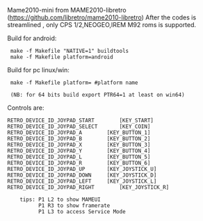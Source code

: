 Mame2010-mini from MAME2010-libretro (https://github.com/libretro/mame2010-libretro)
After the codes is streamlined , only CPS 1/2,NEOGEO,IREM M92 roms is supported.

Build for android:

     make -f Makefile "NATIVE=1" buildtools
     make -f Makefile platform=android
     
Build for pc linux/win:

     make -f Makefile platform= #platform name
  
     (NB: for 64 bits build export PTR64=1 at least on win64)


Controls are: 

	RETRO_DEVICE_ID_JOYPAD_START		[KEY_START]
	RETRO_DEVICE_ID_JOYPAD_SELECT		[KEY_COIN]
	RETRO_DEVICE_ID_JOYPAD_A		[KEY_BUTTON_1]
	RETRO_DEVICE_ID_JOYPAD_B		[KEY_BUTTON_2]
	RETRO_DEVICE_ID_JOYPAD_X		[KEY_BUTTON_3]
	RETRO_DEVICE_ID_JOYPAD_Y		[KEY_BUTTON_4]
	RETRO_DEVICE_ID_JOYPAD_L 		[KEY_BUTTON_5]
	RETRO_DEVICE_ID_JOYPAD_R		[KEY_BUTTON_6]
	RETRO_DEVICE_ID_JOYPAD_UP		[KEY_JOYSTICK_U]
	RETRO_DEVICE_ID_JOYPAD_DOWN		[KEY_JOYSTICK_D]
	RETRO_DEVICE_ID_JOYPAD_LEFT		[KEY_JOYSTICK_L]
	RETRO_DEVICE_ID_JOYPAD_RIGHT		[KEY_JOYSTICK_R]

        tips: P1 L2 to show MAMEUI
              P1 R3 to show framerate
              P1 L3 to access Service Mode
